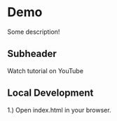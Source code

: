 # Demo

Some description!

## Subheader

Watch tutorial on YouTube

## Local Development

1.) Open index.html in your browser.
